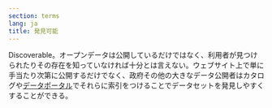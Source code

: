 ```yaml
---
section: terms
lang: ja
title: 発見可能
---
```


Discoverable。オープンデータは公開しているだけではなく、利用者が見つけられたりその存在を知っていなければ十分とは言えない。ウェブサイト上で単に手当たり次第に公開するだけでなく、政府その他の大きなデータ公開者はカタログや[データポータル](/glossary/ja/terms/data-portal/)でそれらに索引をつけることでデータセットを発見しやすくすることができる。
